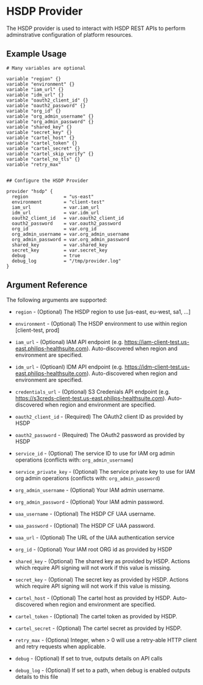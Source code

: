 # HSDP Provider

The HSDP provider is used to interact with HSDP REST APIs to perform adminstrative configuration of platform 
resources.

## Example Usage

```hcl
# Many variables are optional

variable "region" {}
variable "environment" {}
variable "iam_url" {}
variable "idm_url" {}
variable "oauth2_client_id" {}
variable "oauth2_password" {}
variable "org_id" {}
variable "org_admin_username" {}
variable "org_admin_password" {}
variable "shared_key" {}
variable "secret_key" {}
variable "cartel_host" {}
variable "cartel_token" {}
variable "cartel_secret" {}
variable "cartel_skip_verify" {}
variable "cartel_no_tls" {}
variable "retry_max"


## Configure the HSDP Provider

provider "hsdp" {
  region             = "us-east"
  environment        = "client-test"
  iam_url            = var.iam_url
  idm_url            = var.idm_url
  oauth2_client_id   = var.oauth2_client_id
  oauth2_password    = var.oauth2_password
  org_id             = var.org_id
  org_admin_username = var.org_admin_username
  org_admin_password = var.org_admin_password
  shared_key         = var.shared_key
  secret_key         = var.secret_key
  debug              = true
  debug_log          = "/tmp/provider.log"
}
```

## Argument Reference

The following arguments are supported:

* `region` - (Optional) The HSDP region to use [us-east, eu-west, sa1, ...]

* `environment` - (Optional) The HSDP environment to use within region [client-test, prod]

* `iam_url` - (Optional) IAM API endpoint (e.g. https://iam-client-test.us-east.philips-healthsuite.com). Auto-discovered when region and environment are specified.

* `idm_url` - (Optioanl) IDM API endpoint (e.g. https://idm-client-test.us-east.philips-healthsuite.com). Auto-discovered when region and environment are specified.

* `credentials_url` - (Optional) S3 Credenials API endpoint (e.g. https://s3creds-client-test.us-east.philips-healthsuite.com). Auto-discovered when region and environment are specified.

* `oauth2_client_id` - (Required) The OAuth2 client ID as provided by HSDP

* `oauth2_password` - (Required) The OAuth2 password as provided by HSDP

* `service_id` - (Optional) The service ID to use for IAM org admin operations (conflicts with: `org_admin_username`)

* `service_private_key` - (Optional) The service private key to use for IAM org admin operations (conflicts with: `org_admin_password`)

* `org_admin_username` - (Optional) Your IAM admin username.

* `org_admin_password` - (Optional) Your IAM admin password.

* `uaa_username` - (Optional) The HSDP CF UAA username.

* `uaa_password` - (Optional) The HSDP CF UAA password.

* `uaa_url` - (Optional) The URL of the UAA authentication service

* `org_id` - (Optional) Your IAM root ORG id as provided by HSDP

* `shared_key` - (Optional) The shared key as provided by HSDP. Actions which require API signing will not work if this value is missing.

* `secret_key` - (Optional) The secret key as provided by HSDP. Actions which require API signing will not work if this value is missing.

* `cartel_host` - (Optional) The cartel host as provided by HSDP. Auto-discovered when region and environment are specified.

* `cartel_token` - (Optional) The cartel token as provided by HSDP.

* `cartel_secret` - (Optional) The cartel secret as provided by HSDP.

* `retry_max` - (Optiona) Integer, when > 0 will use a retry-able HTTP client and retry requests when applicable.

* `debug` - (Optional) If set to true, outputs details on API calls

* `debug_log` - (Optional) If set to a path, when debug is enabled outputs details to this file

